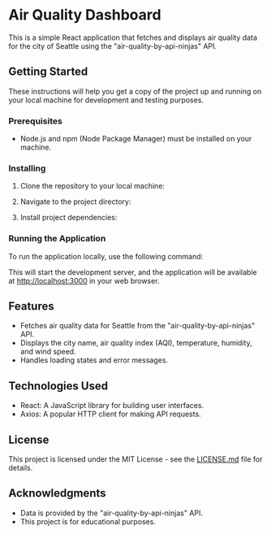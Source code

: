 # Air Quality Dashboard

This is a simple React application that fetches and displays air quality data for the city of Seattle using the "air-quality-by-api-ninjas" API.

## Getting Started

These instructions will help you get a copy of the project up and running on your local machine for development and testing purposes.

### Prerequisites

- Node.js and npm (Node Package Manager) must be installed on your machine.

### Installing

1. Clone the repository to your local machine:

2. Navigate to the project directory:

3. Install project dependencies:


### Running the Application

To run the application locally, use the following command:


This will start the development server, and the application will be available at [http://localhost:3000](http://localhost:3000) in your web browser.

## Features

- Fetches air quality data for Seattle from the "air-quality-by-api-ninjas" API.
- Displays the city name, air quality index (AQI), temperature, humidity, and wind speed.
- Handles loading states and error messages.

## Technologies Used

- React: A JavaScript library for building user interfaces.
- Axios: A popular HTTP client for making API requests.

## License

This project is licensed under the MIT License - see the [LICENSE.md](LICENSE.md) file for details.

## Acknowledgments

- Data is provided by the "air-quality-by-api-ninjas" API.
- This project is for educational purposes.

